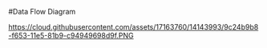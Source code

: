 #Data Flow Diagram
 

https://cloud.githubusercontent.com/assets/17163760/14143993/9c24b9b8-f653-11e5-81b9-c94949698d9f.PNG
